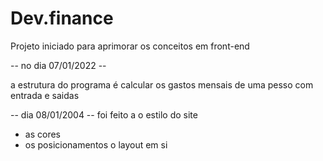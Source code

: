 # Dev.finance
Projeto iniciado para aprimorar os conceitos em front-end 

-- no dia 07/01/2022 --

a estrutura do programa é calcular os gastos mensais de uma pesso com entrada e saidas 

-- dia 08/01/2004 -- 
foi feito a o estilo do site 
- as cores 
- os posicionamentos 
o layout em si
